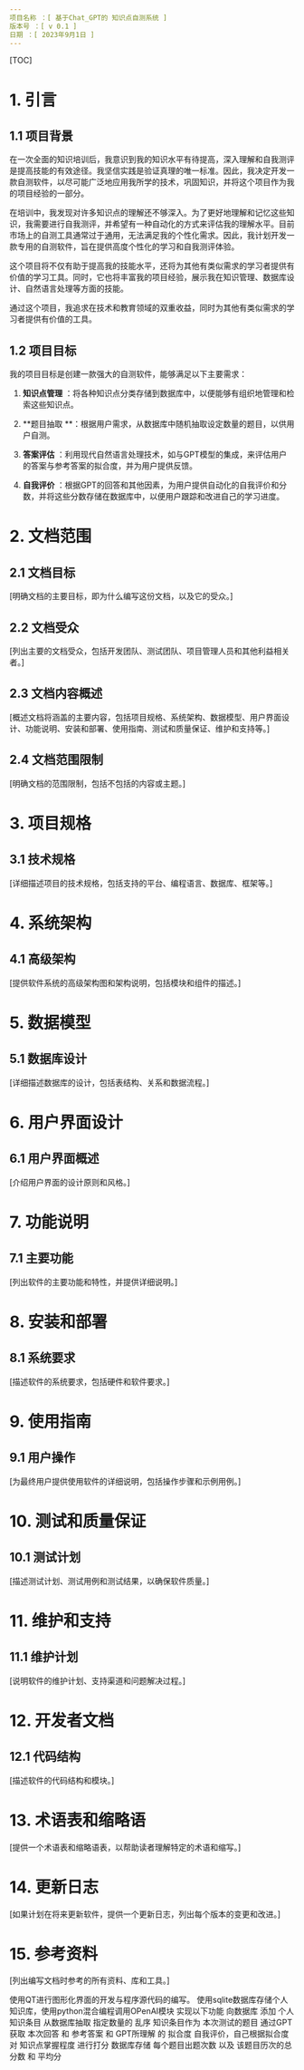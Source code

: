 ```yaml
---
项目名称 ：[ 基于Chat_GPT的 知识点自测系统 ]
版本号 ：[ v 0.1 ]
日期 ：[ 2023年9月1日 ]
---
```

[TOC]
# 1. 引言
## 1.1 项目背景
在一次全面的知识培训后，我意识到我的知识水平有待提高，深入理解和自我测评是提高技能的有效途径。我坚信实践是验证真理的唯一标准。因此，我决定开发一款自测软件，以尽可能广泛地应用我所学的技术，巩固知识，并将这个项目作为我的项目经验的一部分。

在培训中，我发现对许多知识点的理解还不够深入。为了更好地理解和记忆这些知识，我需要进行自我测评，并希望有一种自动化的方式来评估我的理解水平。目前市场上的自测工具通常过于通用，无法满足我的个性化需求。因此，我计划开发一款专用的自测软件，旨在提供高度个性化的学习和自我测评体验。

这个项目将不仅有助于提高我的技能水平，还将为其他有类似需求的学习者提供有价值的学习工具。同时，它也将丰富我的项目经验，展示我在知识管理、数据库设计、自然语言处理等方面的技能。

通过这个项目，我追求在技术和教育领域的双重收益，同时为其他有类似需求的学习者提供有价值的工具。
## 1.2 项目目标
我的项目目标是创建一款强大的自测软件，能够满足以下主要需求：

1. **知识点管理** ：将各种知识点分类存储到数据库中，以便能够有组织地管理和检索这些知识点。

2. **题目抽取 **：根据用户需求，从数据库中随机抽取设定数量的题目，以供用户自测。

3. **答案评估** ：利用现代自然语言处理技术，如与GPT模型的集成，来评估用户的答案与参考答案的拟合度，并为用户提供反馈。

4. **自我评价** ：根据GPT的回答和其他因素，为用户提供自动化的自我评价和分数，并将这些分数存储在数据库中，以便用户跟踪和改进自己的学习进度。

# 2. 文档范围

## 2.1 文档目标

[明确文档的主要目标，即为什么编写这份文档，以及它的受众。]

## 2.2 文档受众

[列出主要的文档受众，包括开发团队、测试团队、项目管理人员和其他利益相关者。]

## 2.3 文档内容概述

[概述文档将涵盖的主要内容，包括项目规格、系统架构、数据模型、用户界面设计、功能说明、安装和部署、使用指南、测试和质量保证、维护和支持等。]

## 2.4 文档范围限制

[明确文档的范围限制，包括不包括的内容或主题。]

# 3. 项目规格

## 3.1 技术规格

[详细描述项目的技术规格，包括支持的平台、编程语言、数据库、框架等。]

# 4. 系统架构

## 4.1 高级架构

[提供软件系统的高级架构图和架构说明，包括模块和组件的描述。]

# 5. 数据模型

## 5.1 数据库设计

[详细描述数据库的设计，包括表结构、关系和数据流程。]

# 6. 用户界面设计

## 6.1 用户界面概述

[介绍用户界面的设计原则和风格。]

# 7. 功能说明

## 7.1 主要功能

[列出软件的主要功能和特性，并提供详细说明。]

# 8. 安装和部署

## 8.1 系统要求

[描述软件的系统要求，包括硬件和软件要求。]

# 9. 使用指南

## 9.1 用户操作

[为最终用户提供使用软件的详细说明，包括操作步骤和示例用例。]

# 10. 测试和质量保证

## 10.1 测试计划

[描述测试计划、测试用例和测试结果，以确保软件质量。]

# 11. 维护和支持

## 11.1 维护计划

[说明软件的维护计划、支持渠道和问题解决过程。]

# 12. 开发者文档

## 12.1 代码结构

[描述软件的代码结构和模块。]

# 13. 术语表和缩略语

[提供一个术语表和缩略语表，以帮助读者理解特定的术语和缩写。]

# 14. 更新日志

[如果计划在将来更新软件，提供一个更新日志，列出每个版本的变更和改进。]

# 15. 参考资料

[列出编写文档时参考的所有资料、库和工具。]


使用QT进行图形化界面的开发与程序源代码的编写。
使用sqlite数据库存储个人知识库，使用python混合编程调用OPenAI模块
实现以下功能
向数据库 添加 个人知识条目
从数据库抽取 指定数量的 乱序 知识条目作为 本次测试的题目
通过GPT获取 本次回答 和 参考答案 和 GPT所理解 的 拟合度
自我评价，自己根据拟合度 对 知识点掌握程度 进行打分
数据库存储 每个题目出题次数 以及 该题目历次的总分数 和 平均分